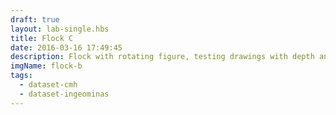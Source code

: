 ```yaml
---
draft: true
layout: lab-single.hbs
title: Flock C
date: 2016-03-16 17:49:45
description: Flock with rotating figure, testing drawings with depth and WebGL renderer.
imgName: flock-b
tags:
  - dataset-cmh
  - dataset-ingeominas
---
```

